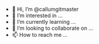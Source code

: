 - 👋 Hi, I’m @callumgitmaster
- 👀 I’m interested in ...
- 🌱 I’m currently learning ...
- 💞️ I’m looking to collaborate on ...
- 📫 How to reach me ...

<!---
callumgitmaster/callumgitmaster is a ✨ special ✨ repository because its `README.md` (this file) appears on your GitHub profile.
You can click the Preview link to take a look at your changes.
--->
